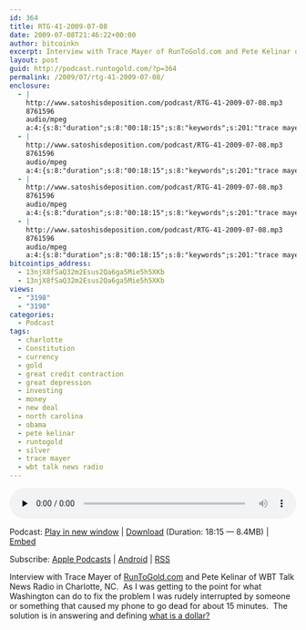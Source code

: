 ```yaml
---
id: 364
title: RTG-41-2009-07-08
date: 2009-07-08T21:46:22+00:00
author: bitcoinkn
excerpt: Interview with Trace Mayer of RunToGold.com and Pete Kelinar of WBT Talk News Radio in Charlotte, NC.
layout: post
guid: http://podcast.runtogold.com/?p=364
permalink: /2009/07/rtg-41-2009-07-08/
enclosure:
  - |
    http://www.satoshisdeposition.com/podcast/RTG-41-2009-07-08.mp3
    8761596
    audio/mpeg
    a:4:{s:8:"duration";s:8:"00:18:15";s:8:"keywords";s:201:"trace mayer, runtogold, pete kelinar, wbt talk news radio, charlotte, north carolina, obama, great depression, great credit contraction, gold, silver, constitution, new deal, money, currency, investing";s:6:"author";s:17:"Trace Mayer, J.D.";s:8:"explicit";s:1:"0";}
  - |
    http://www.satoshisdeposition.com/podcast/RTG-41-2009-07-08.mp3
    8761596
    audio/mpeg
    a:4:{s:8:"duration";s:8:"00:18:15";s:8:"keywords";s:201:"trace mayer, runtogold, pete kelinar, wbt talk news radio, charlotte, north carolina, obama, great depression, great credit contraction, gold, silver, constitution, new deal, money, currency, investing";s:6:"author";s:17:"Trace Mayer, J.D.";s:8:"explicit";s:1:"0";}
  - |
    http://www.satoshisdeposition.com/podcast/RTG-41-2009-07-08.mp3
    8761596
    audio/mpeg
    a:4:{s:8:"duration";s:8:"00:18:15";s:8:"keywords";s:201:"trace mayer, runtogold, pete kelinar, wbt talk news radio, charlotte, north carolina, obama, great depression, great credit contraction, gold, silver, constitution, new deal, money, currency, investing";s:6:"author";s:17:"Trace Mayer, J.D.";s:8:"explicit";s:1:"0";}
  - |
    http://www.satoshisdeposition.com/podcast/RTG-41-2009-07-08.mp3
    8761596
    audio/mpeg
    a:4:{s:8:"duration";s:8:"00:18:15";s:8:"keywords";s:201:"trace mayer, runtogold, pete kelinar, wbt talk news radio, charlotte, north carolina, obama, great depression, great credit contraction, gold, silver, constitution, new deal, money, currency, investing";s:6:"author";s:17:"Trace Mayer, J.D.";s:8:"explicit";s:1:"0";}
bitcointips_address:
  - 13njX8fSaQ32m2Esus2Qa6ga5Mie5h5XKb
  - 13njX8fSaQ32m2Esus2Qa6ga5Mie5h5XKb
views:
  - "3198"
  - "3198"
categories:
  - Podcast
tags:
  - charlotte
  - Constitution
  - currency
  - gold
  - great credit contraction
  - great depression
  - investing
  - money
  - new deal
  - north carolina
  - obama
  - pete kelinar
  - runtogold
  - silver
  - trace mayer
  - wbt talk news radio
---
```

<!--powerpress_player-->

<div class="powerpress_player" id="powerpress_player_5630">
  <audio class="wp-audio-shortcode" id="audio-364-41" preload="none" style="width: 100%;" controls="controls"><source type="audio/mpeg" src="http://media.blubrry.com/bitcoinruntogold/p/www.satoshisdeposition.com/podcast/RTG-41-2009-07-08.mp3?_=41" /><a href="http://media.blubrry.com/bitcoinruntogold/p/www.satoshisdeposition.com/podcast/RTG-41-2009-07-08.mp3">http://media.blubrry.com/bitcoinruntogold/p/www.satoshisdeposition.com/podcast/RTG-41-2009-07-08.mp3</a></audio>
</div>

<p class="powerpress_links powerpress_links_mp3">
  Podcast: <a href="http://media.blubrry.com/bitcoinruntogold/p/www.satoshisdeposition.com/podcast/RTG-41-2009-07-08.mp3" class="powerpress_link_pinw" target="_blank" title="Play in new window" onclick="return powerpress_pinw('https://www.bitcoin.kn/?powerpress_pinw=364-podcast');" rel="nofollow">Play in new window</a> | <a href="http://media.blubrry.com/bitcoinruntogold/s/www.satoshisdeposition.com/podcast/RTG-41-2009-07-08.mp3" class="powerpress_link_d" title="Download" rel="nofollow" download="RTG-41-2009-07-08.mp3">Download</a> (Duration: 18:15 &#8212; 8.4MB) | <a href="#" class="powerpress_link_e" title="Embed" onclick="return powerpress_show_embed('364-podcast');" rel="nofollow">Embed</a>
</p>

<p class="powerpress_embed_box" id="powerpress_embed_364-podcast" style="display: none;">
  <input id="powerpress_embed_364-podcast_t" type="text" value="<iframe width=&quot;320&quot; height=&quot;30&quot; src=&quot;https://www.bitcoin.kn/?powerpress_embed=364-podcast&amp;powerpress_player=mediaelement-audio&quot; frameborder=&quot;0&quot; scrolling=&quot;no&quot;></iframe>" onclick="javascript: this.select();" onfocus="javascript: this.select();" style="width: 70%;" readOnly />
</p>

<p class="powerpress_links powerpress_subscribe_links">
  Subscribe: <a href="https://itunes.apple.com/WebObjects/MZStore.woa/wa/viewPodcast?id=301670981&mt=2&ls=1#episodeGuid=http%3A%2F%2Fpodcast.runtogold.com%2F%3Fp%3D364" class="powerpress_link_subscribe powerpress_link_subscribe_itunes" title="Subscribe on Apple Podcasts" rel="nofollow">Apple Podcasts</a> | <a href="https://subscribeonandroid.com/www.bitcoin.kn/feed/podcast/" class="powerpress_link_subscribe powerpress_link_subscribe_android" title="Subscribe on Android" rel="nofollow">Android</a> | <a href="https://www.bitcoin.kn/feed/podcast/" class="powerpress_link_subscribe powerpress_link_subscribe_rss" title="Subscribe via RSS" rel="nofollow">RSS</a>
</p>

Interview with Trace Mayer of <a title="runtogold" href="http://www.runtogold.com" target="_blank">RunToGold.com</a> and Pete Kelinar of WBT Talk News Radio in Charlotte, NC.  As I was getting to the point for what Washington can do to fix the problem I was rudely interrupted by someone or something that caused my phone to go dead for about 15 minutes.  The solution is in answering and defining <a title="what is a dollar" href="http://www.runtogold.com/2009/05/define-the-dollar-or-else/" target="_blank">what is a dollar?</a>